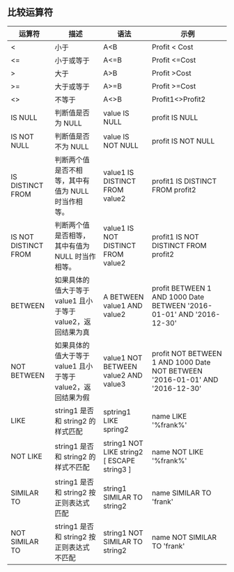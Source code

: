 ## 比较运算符

| 运算符                  | 描述                                 | 语法                                       | 示例                                       |
| -------------------- | ---------------------------------- | ---------------------------------------- | ---------------------------------------- |
| <                    | 小于                                 | A<B                                      | Profit < Cost                            |
| <=                   | 小于或等于                              | A<=B                                     | Profit <=Cost                            |
| >                    | 大于                                 | A>B                                     | Profit >Cost                             |
| >=                   | 大于或等于                              | A>=B                                     | Profit >=Cost                            |
| <>                   | 不等于                                | A<>B                                     | Profit1<>Profit2                         |
| IS NULL              | 判断值是否为 NULL                         | value IS NULL                            | profit IS NULL                           |
| IS NOT NULL          | 判断值是否不为 NULL                        | value IS NOT NULL                        | profit IS NOT NULL                       |
| IS DISTINCT FROM     | 判断两个值是否不相等，其中有值为 NULL 时当作相等。         | value1 IS DISTINCT FROM value2           | profit1 IS DISTINCT FROM profit2         |
| IS NOT DISTINCT FROM | 判断两个值是否相等，其中有值为 NULL 时当作相等。          | value1 IS NOT DISTINCT FROM value2       | profit1 IS NOT DISTINCT FROM profit2     |
| BETWEEN              | 如果具体的值大于等于 value1 且小于等于 value2，返回结果为真 | A BETWEEN   value1 AND value2            | profit BETWEEN 1 AND 1000      Date BETWEEN '2016-01-01' AND '2016-12-30' |
| NOT BETWEEN          | 如果具体的值大于等于 value1 且小于等于 value2，返回结果为假 | value1 NOT BETWEEN value2 AND value3     | profit NOT BETWEEN 1 AND 1000      Date NOT BETWEEN '2016-01-01' AND '2016-12-30' |
| LIKE                 | string1 是否和 string2 的样式匹配             | sptring1 LIKE spring2                    | name LIKE '%frank%'                                                                    |
| NOT LIKE             | string1 是否和 string2 的样式不匹配            | string1 NOT LIKE string2 [ ESCAPE string3 ] | name NOT LIKE '%frank%'                  |
| SIMILAR TO           | string1 是否和 string2 按正则表达式匹配          | string1 SIMILAR TO string2               | name SIMILAR TO 'frank'                  |
| NOT SIMILAR TO       | string1 是否和 string2 按正则表达式不匹配         | string1 NOT SIMILAR TO string2           | name NOT SIMILAR TO 'frank'              |
